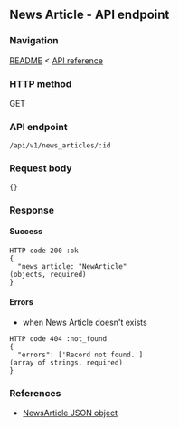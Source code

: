 ## News Article - API endpoint

### Navigation
[README](../../../../README.md)
<
[API reference](../../../api_reference.md)

### HTTP method
GET

### API endpoint
`/api/v1/news_articles/:id`

### Request body
```
{}
```

### Response
#### Success
```
HTTP code 200 :ok
{
  "news_article: "NewArticle"                                                   (objects, required)
}
```

#### Errors
- when News Article doesn't exists
```
HTTP code 404 :not_found
{
  "errors": ['Record not found.']                                               (array of strings, required)
}
```

### References
- [NewsArticle JSON object](../../../json_objects/news_article.md)
